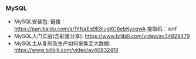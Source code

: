 ### MySQL
* MySQL安装包:
链接：https://pan.baidu.com/s/1YNaEq9E8lugXC8ebKyegwA  提取码：ienf
* MySQL入门实战(含彩蛋分享):
https://www.bilibili.com/video/av34828479
* MySQL主从复制及生产如何采集至大数据:
https://www.bilibili.com/video/av40832418
